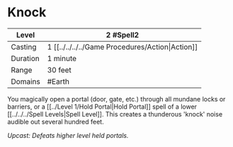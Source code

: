 # Knock

| Level    | 2 #Spell2                                        |
| -------- | ------------------------------------------------ |
| Casting  | 1 [[../../../../Game Procedures/Action\|Action]] |
| Duration | 1 minute                                         |
| Range    | 30 feet                                          |
| Domains  | #Earth                                           |

You magically open a portal (door, gate, etc.) through all mundane locks or barriers, or a [[../Level 1/Hold Portal|Hold Portal]] spell of a lower [[../../../Spell Levels|Spell Level]].  This creates a thunderous 'knock' noise audible out several hundred feet.

*Upcast: Defeats higher level held portals.*